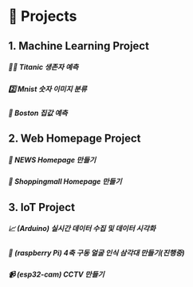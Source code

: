 # 🐥 Projects

## 1. Machine Learning Project

#####  🙆‍♀️ Titanic 생존자 예측
#####  2️⃣ Mnist 숫자 이미지 분류
#####  🏡 Boston 집값 예측


## 2. Web Homepage Project

#####  📰 NEWS Homepage 만들기
#####  🛒 Shoppingmall Homepage 만들기

## 3. IoT Project

#####  📈 (Arduino) 실시간 데이터 수집 및 데이터 시각화
#####  📸 (raspberry Pi) 4축 구동 얼굴 인식 삼각대 만들기(진행중)
#####  📹 (esp32-cam) CCTV 만들기
